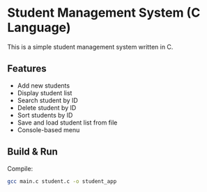 # Student Management System (C Language)

This is a simple student management system written in C.

## Features

- Add new students
- Display student list
- Search student by ID
- Delete student by ID
- Sort students by ID
- Save and load student list from file
- Console-based menu

## Build & Run

Compile:

```bash
gcc main.c student.c -o student_app
